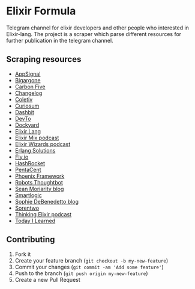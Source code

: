 # Elixir Formula

Telegram channel for elixir developers and other people who interested in Elixir-lang. The project is a scraper which parse different resources for further publication in the telegram channel.

## Scraping resources
  - [AppSignal](https://blog.appsignal.com/category/elixir.html)
  - [Bigargone](https://bigardone.dev/blog)
  - [Carbon Five](https://blog.carbonfive.com/category/elixir/)
  - [Changelog](https://changelog.com/topic/elixir/podcasts#feed)
  - [Coletiv](https://www.coletiv.com/blog/category/elixir/)
  - [Curiosum](https://curiosum.com/blog/category/elixir)
  - [Dashbit](https://dashbit.co/blog)
  - [DevTo](https://dev.to/t/elixir/latest)
  - [Dockyard](https://dockyard.com/blog/categories/elixir)
  - [Elixir Lang](https://elixir-lang.org/blog/)
  - [Elixir Mix podcast](https://devchat.tv/elixir-mix/)
  - [Elixir Wizards podcast](https://smartlogic.io/podcast/elixir-wizards/)
  - [Erlang Solutions](https://www.erlang-solutions.com/blog/)
  - [Fly.io](https://fly.io/blog/)
  - [HashRocket](https://hashrocket.com/blog/tags/elixir)
  - [PentaCent](https://pentacent.com/blog/)
  - [Phoenix Framework](https://www.phoenixframework.org/blog)
  - [Robots Thoughtbot](https://thoughtbot.com/blog/tags/elixir)
  - [Sean Moriarity blog](https://seanmoriarity.com/)
  - [Smartlogic](https://smartlogic.io/blog/tag/elixir/)
  - [Sophie DeBenedetto blog](https://www.thegreatcodeadventure.com/)
  - [Sorentwo](https://sorentwo.com/blog/)
  - [Thinking Elixir podcast](https://thinkingelixir.com/the-podcast/)
  - [Today I Learned](https://til.hashrocket.com/elixir)

## Contributing

1. Fork it
2. Create your feature branch (`git checkout -b my-new-feature`)
3. Commit your changes (`git commit -am 'Add some feature'`)
4. Push to the branch (`git push origin my-new-feature`)
5. Create a new Pull Request
